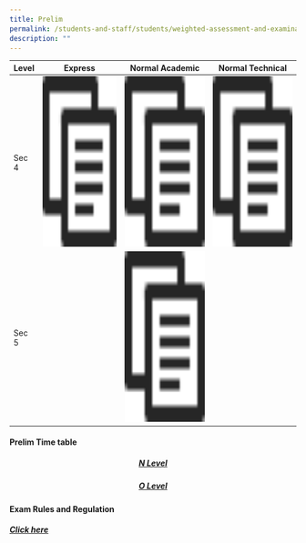 ```yaml
---
title: Prelim
permalink: /students-and-staff/students/weighted-assessment-and-examination/prelim/
description: ""
---
```

<table>
<thead>
  <tr>
    <th>Level</th>
    <th>Express</th>
    <th>Normal Academic</th>
    <th>Normal Technical</th>
  </tr>
</thead>
<tbody>
  <tr>
    <td>Sec 4</td>
    <td><a href="/files/Prelim_2022_Topics_Collated%204E.pdf"><img src="/images/copy.png" width="400" height="300"></td>
    <td><a href="/files/Prelim_2022_Topics_Collated%204NA.pdf"><img src="/images/copy.png" width="400" height="300"></td>
    <td><a href="/files/Prelim_2022_Topics_Collated%204NT.pdf"><img src="/images/copy.png" width="400" height="300"></td>
  </tr>
  <tr>
    <td>Sec 5</td>
    <td></td>
    <td><a href="/files/Prelim_2022_Topics_Collated%205NA.pdf"><img src="/images/copy.png" width="400" height="300"></td>
    <td></td>
  </tr>
</tbody>
</table>

#### Prelim Time table

<h5 style="text-align:center;"><a href="/files/2022%20N-Level%20Prelim%20Timetable.pdf">N Level</a></h5>

<h5 style="text-align:center;"><a href="/files/2022%20O-Level%20Prelim%20Timetable_updated%2012%20Sep.pdf">O Level</a></h5>

#### Exam Rules and Regulation

##### [Click here](/files/Exam%20Rules%20and%20Regulations%20vetted.pdf)